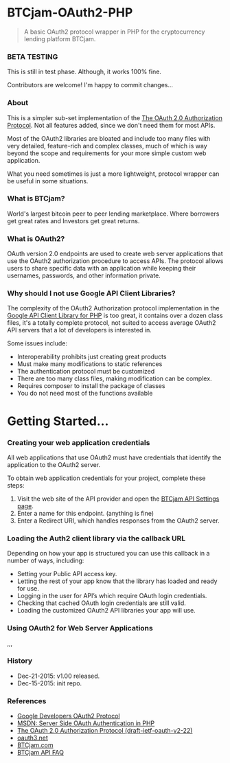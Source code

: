 # BTCjam-OAuth2-PHP
> A basic OAuth2 protocol wrapper in PHP for the cryptocurrency lending platform BTCjam.


### BETA TESTING
This is still in test phase.  Although, it works 100% fine.

Contributors are welcome!  I'm happy to commit changes...

### About
This is a simpler sub-set implementation of the [The OAuth 2.0 Authorization Protocol](http://tools.ietf.org/id/draft-ietf-oauth-v2-22.html).  Not all features added, since we don't need them for most APIs.

Most of the OAuth2 libraries are bloated and include too many files with very detailed, feature-rich and complex classes, much of which is way beyond the scope and requirements for your more simple custom web application.  

What you need sometimes is just a more lightweight, protocol wrapper can be useful in some situations.  

### What is BTCjam?

World's largest bitcoin peer to peer lending marketplace. Where borrowers get great rates and Investors get great returns.

### What is OAuth2?
OAuth version 2.0 endpoints are used to create web server applications that use the OAuth2 authorization procedure to access APIs. The protocol allows users to share specific data with an application while keeping their usernames, passwords, and other information private. 

### Why should I not use Google API Client Libraries?
The complexity of the OAuth2 Authorization protocol implementation in the [Google API Client Library for PHP](https://github.com/google/google-api-php-client) is too great, it contains over a dozen class files, it's a totally complete protocol, not suited to access average OAuth2 API servers that a lot of developers is interested in.

Some issues include:
+ Interoperability prohibits just creating great products
+ Must make many modifications to static references
+ The authentication protocol must be customized 
+ There are too many class files, making modification can be complex.
+ Requires composer to install the package of classes
+ You do not need most of the functions available

# Getting Started...

### Creating your web application credentials
All web applications that use OAuth2 must have credentials that identify the application to the OAuth2 server. 

To obtain web application credentials for your project, complete these steps:

   1. Visit the web site of the API provider and open the [BTCjam API Settings page](https://btcjam.com/oauth/applications).
   2. Enter a name for this endpoint. (anything is fine)
   3. Enter a Redirect URI, which handles responses from the OAuth2 server.
 
### Loading the Auth2 client library via the callback URL
Depending on how your app is structured you can use this callback in a number of ways, including:
+ Setting your Public API access key.
+ Letting the rest of your app know that the library has loaded and ready for use.
+ Logging in the user for API’s which require OAuth login credentials.
+ Checking that cached OAuth login credentials are still valid.
+ Loading the customized OAuth2 API libraries your app will use.


### Using OAuth2 for Web Server Applications
,,,



### History
+ Dec-21-2015: v1.00 released. 
+ Dec-15-2015: init repo. 


### References


+ [Google Developers OAuth2 Protocol](https://developers.google.com/identity/protocols/OAuth2)
+ [MSDN: Server Side OAuth Authentication in PHP](https://msdn.microsoft.com/en-us/library/dn632721.aspx)
+ [The OAuth 2.0 Authorization Protocol (draft-ietf-oauth-v2-22)](http://tools.ietf.org/id/draft-ietf-oauth-v2-22.html)
+ [oauth3.net](http://oauth.net)
+ [BTCjam.com](http://btcjam.com)
+ [BTCjam API FAQ](https://btcjam.com/faq/api)

